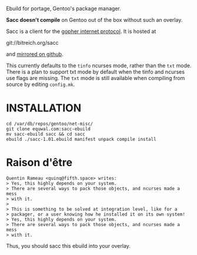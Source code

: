 Ebuild for portage, Gentoo's package manager.

**Sacc doesn't compile** on Gentoo out of the box without such an overlay.

Sacc is a client for the [gopher internet protocol](bitreich.org). It is hosted at

git://bitreich.org/sacc

and [mirrored on github](https://github.com/equwal/sacc).

This currently defaults to the `tinfo` ncurses mode, rather than the `txt`
mode. There is a plan to support txt mode by default when the tinfo and
ncurses use flags are missing. The `txt` mode is still available when compiling
from source by editing `config.mk`.

# INSTALLATION
```
cd /var/db/repos/gentoo/net-misc/
git clone equwal.com:sacc-ebuild
mv sacc-ebuild sacc && cd sacc
ebuild ./sacc-1.01.ebuild manifest unpack compile install
```

# Raison d'être
```
Quentin Rameau <quinq@fifth.space> writes:
> Yes, this highly depends on your system.
> There are several ways to pack those objects, and ncurses made a mess
> with it.
>
> This is something to be solved at integration level, like for a
> packager, or a user knowing how he installed it on its own system!
> Yes, this highly depends on your system.
> There are several ways to pack those objects, and ncurses made a mess
> with it.
```
Thus, you should sacc this ebuild into your overlay.
